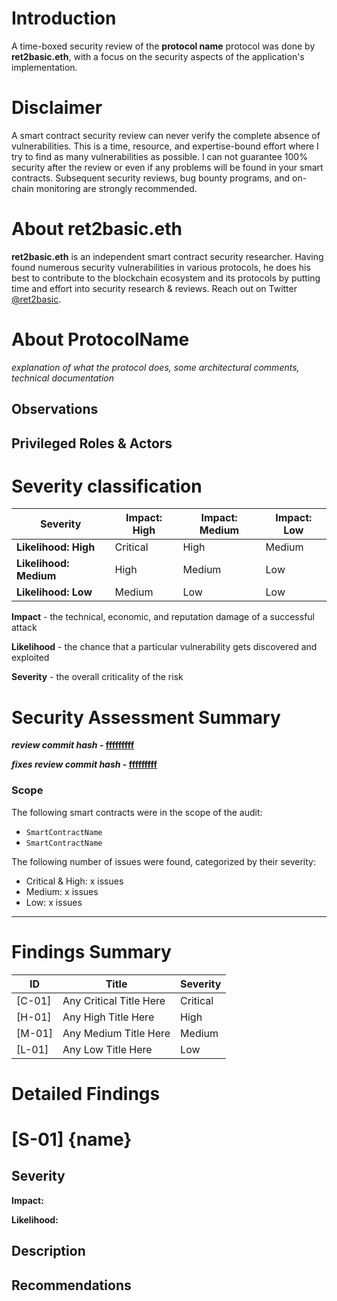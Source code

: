 # Introduction

A time-boxed security review of the **protocol name** protocol was done by **ret2basic.eth**, with a focus on the security aspects of the application's implementation.

# Disclaimer

A smart contract security review can never verify the complete absence of vulnerabilities. This is a time, resource, and expertise-bound effort where I try to find as many vulnerabilities as possible. I can not guarantee 100% security after the review or even if any problems will be found in your smart contracts. Subsequent security reviews, bug bounty programs, and on-chain monitoring are strongly recommended.

# About **ret2basic.eth**

**ret2basic.eth** is an independent smart contract security researcher. Having found numerous security vulnerabilities in various protocols, he does his best to contribute to the blockchain ecosystem and its protocols by putting time and effort into security research & reviews. Reach out on Twitter [@ret2basic](https://twitter.com/ret2basic).

# About **ProtocolName**

_explanation of what the protocol does, some architectural comments, technical documentation_

## Observations

## Privileged Roles & Actors

# Severity classification

| Severity               | Impact: High | Impact: Medium | Impact: Low |
| ---------------------- | ------------ | -------------- | ----------- |
| **Likelihood: High**   | Critical     | High           | Medium      |
| **Likelihood: Medium** | High         | Medium         | Low         |
| **Likelihood: Low**    | Medium       | Low            | Low         |

**Impact** - the technical, economic, and reputation damage of a successful attack

**Likelihood** - the chance that a particular vulnerability gets discovered and exploited

**Severity** - the overall criticality of the risk

# Security Assessment Summary

**_review commit hash_ - [fffffffff](url)**

**_fixes review commit hash_ - [fffffffff](url)**

### Scope

The following smart contracts were in the scope of the audit:

- `SmartContractName`
- `SmartContractName`

The following number of issues were found, categorized by their severity:

- Critical & High: x issues
- Medium: x issues
- Low: x issues

---

# Findings Summary

| ID     | Title                   | Severity |
| ------ | ----------------------- | -------- |
| [C-01] | Any Critical Title Here | Critical |
| [H-01] | Any High Title Here     | High     |
| [M-01] | Any Medium Title Here   | Medium   |
| [L-01] | Any Low Title Here      | Low      |

# Detailed Findings

# [S-01] {name}

## Severity

**Impact:**

**Likelihood:**

## Description

## Recommendations
